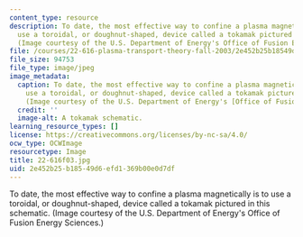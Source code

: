 ```yaml
---
content_type: resource
description: To date, the most effective way to confine a plasma magnetically is to
  use a toroidal, or doughnut-shaped, device called a tokamak pictured in this schematic.
  (Image courtesy of the U.S. Department of Energy's Office of Fusion Energy Sciences.)
file: /courses/22-616-plasma-transport-theory-fall-2003/2e452b25b18549d6efd1369b00e0d7df_22-616f03.jpg
file_size: 94753
file_type: image/jpeg
image_metadata:
  caption: To date, the most effective way to confine a plasma magnetically is to
    use a toroidal, or doughnut-shaped, device called a tokamak pictured in this schematic.
    (Image courtesy of the U.S. Department of Energy's [Office of Fusion Energy Sciences](http://science.energy.gov/fes/).)
  credit: ''
  image-alt: A tokamak schematic.
learning_resource_types: []
license: https://creativecommons.org/licenses/by-nc-sa/4.0/
ocw_type: OCWImage
resourcetype: Image
title: 22-616f03.jpg
uid: 2e452b25-b185-49d6-efd1-369b00e0d7df
---
```

To date, the most effective way to confine a plasma magnetically is to use a toroidal, or doughnut-shaped, device called a tokamak pictured in this schematic. (Image courtesy of the U.S. Department of Energy's Office of Fusion Energy Sciences.)